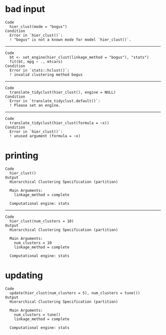 # bad input

    Code
      hier_clust(mode = "bogus")
    Condition
      Error in `hier_clust()`:
      ! "bogus" is not a known mode for model `hier_clust()`.

---

    Code
      bt <- set_engine(hier_clust(linkage_method = "bogus"), "stats")
      fit(bt, mpg ~ ., mtcars)
    Condition
      Error in `stats::hclust()`:
      ! invalid clustering method bogus

---

    Code
      translate_tidyclust(hier_clust(), engine = NULL)
    Condition
      Error in `translate_tidyclust.default()`:
      ! Please set an engine.

---

    Code
      translate_tidyclust(hier_clust(formula = ~x))
    Condition
      Error in `hier_clust()`:
      ! unused argument (formula = ~x)

# printing

    Code
      hier_clust()
    Output
      Hierarchical Clustering Specification (partition)
      
      Main Arguments:
        linkage_method = complete
      
      Computational engine: stats 
      

---

    Code
      hier_clust(num_clusters = 10)
    Output
      Hierarchical Clustering Specification (partition)
      
      Main Arguments:
        num_clusters = 10
        linkage_method = complete
      
      Computational engine: stats 
      

# updating

    Code
      update(hier_clust(num_clusters = 5), num_clusters = tune())
    Output
      Hierarchical Clustering Specification (partition)
      
      Main Arguments:
        num_clusters = tune()
        linkage_method = complete
      
      Computational engine: stats 
      

